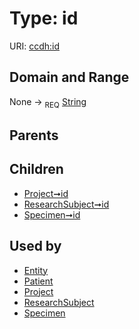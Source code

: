 
# Type: id




URI: [ccdh:id](https://ccdh.example.org/ccdh/id)


## Domain and Range

None ->  <sub>REQ</sub> [String](types/String.md)

## Parents


## Children

 *  [Project➞id](Project_id.md)
 *  [ResearchSubject➞id](ResearchSubject_id.md)
 *  [Specimen➞id](Specimen_id.md)

## Used by

 * [Entity](Entity.md)
 * [Patient](Patient.md)
 * [Project](Project.md)
 * [ResearchSubject](ResearchSubject.md)
 * [Specimen](Specimen.md)
